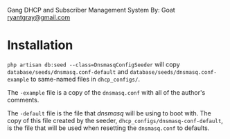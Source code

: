 Gang
DHCP and Subscriber Management System
By: Goat <ryantgray@gmail.com>

# Installation

`php artisan db:seed --class=DnsmasqConfigSeeder` will copy `database/seeds/dnsmasq.conf-default` and `database/seeds/dnsmasq.conf-example` to same-named files in `dhcp_configs/`.

The `-example` file is a copy of the `dnsmasq.conf` with all of the author's comments.

The `-default` file is the file that *dnsmasq* will be using to boot with. The copy of this file created by the seeder, `dhcp_configs/dnsmasq-conf-default`, is the file that will be used when resetting the `dnsmasq.conf` to defaults.
